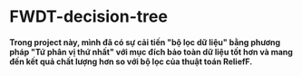 # FWDT-decision-tree
#### Trong project này, mình đã có sự cải tiến "bộ lọc dữ liệu" bằng phương pháp "Tứ phân vị thứ nhất" với mục đích bảo toàn dữ liệu tốt hơn và mang đến kết quả chất lượng hơn so với bộ lọc của thuật toán ReliefF.
